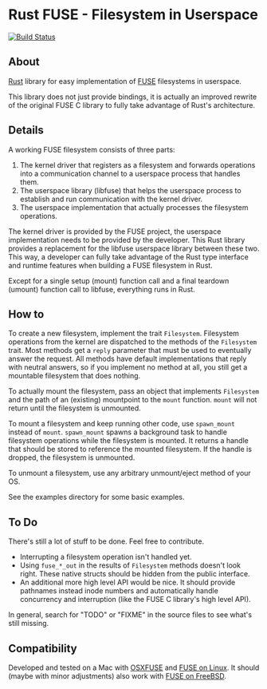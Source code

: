 # Rust FUSE - Filesystem in Userspace

[![Build Status](https://travis-ci.org/zargony/rust-fuse.png)](https://travis-ci.org/zargony/rust-fuse)

## About
[Rust](http://rust-lang.org/) library for easy implementation of [FUSE](http://osxfuse.github.io) filesystems in userspace.

This library does not just provide bindings, it is actually an improved rewrite of the original FUSE C library to fully take advantage of Rust's architecture.

## Details

A working FUSE filesystem consists of three parts:

1. The kernel driver that registers as a filesystem and forwards operations into a communication channel to a userspace process that handles them.
1. The userspace library (libfuse) that helps the userspace process to establish and run communication with the kernel driver.
1. The userspace implementation that actually processes the filesystem operations.

The kernel driver is provided by the FUSE project, the userspace implementation needs to be provided by the developer. This Rust library provides a replacement for the libfuse userspace library between these two. This way, a developer can fully take advantage of the Rust type interface and runtime features when building a FUSE filesystem in Rust.

Except for a single setup (mount) function call and a final teardown (umount) function call to libfuse, everything runs in Rust.

## How to

To create a new filesystem, implement the trait `Filesystem`. Filesystem operations from the kernel are dispatched to the methods of the `Filesystem` trait. Most methods get a `reply` parameter that must be used to eventually answer the request. All methods have default implementations that reply with neutral answers, so if you implement no method at all, you still get a mountable filesystem that does nothing.

To actually mount the filesystem, pass an object that implements `Filesystem` and the path of an (existing) mountpoint to the `mount` function. `mount` will not return until the filesystem is unmounted.

To mount a filesystem and keep running other code, use `spawn_mount` instead of `mount`. `spawn_mount` spawns a background task to handle filesystem operations while the filesystem is mounted. It returns a handle that should be stored to reference the mounted filesystem. If the handle is dropped, the filesystem is unmounted.

To unmount a filesystem, use any arbitrary unmount/eject method of your OS.

See the examples directory for some basic examples.

## To Do

There's still a lot of stuff to be done. Feel free to contribute.

- Interrupting a filesystem operation isn't handled yet.
- Using `fuse_*_out` in the results of `Filesystem` methods doesn't look right. These native structs should be hidden from the public interface.
- An additional more high level API would be nice. It should provide pathnames instead inode numbers and automatically handle concurrency and interruption (like the FUSE C library's high level API).

In general, search for "TODO" or "FIXME" in the source files to see what's still missing.

## Compatibility

Developed and tested on a Mac with [OSXFUSE](http://osxfuse.github.io) and [FUSE on Linux](http://fuse.sourceforge.net). It should (maybe with minor adjustments) also work with [FUSE on FreeBSD](https://wiki.freebsd.org/FuseFilesystem).
